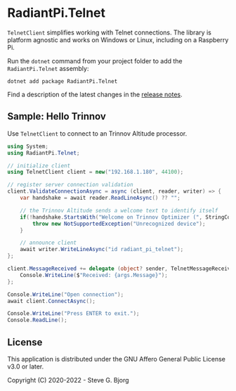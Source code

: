 # RadiantPi.Telnet

`TelnetClient` simplifies working with Telnet connections. The library is platform agnostic and works on Windows or Linux, including on a Raspberry Pi.

Run the `dotnet` command from your project folder to add the `RadiantPi.Telnet` assembly:
```
dotnet add package RadiantPi.Telnet
```

Find a description of the latest changes in the [release notes](ReleaseNotes.md).

## Sample: Hello Trinnov

Use `TelnetClient` to connect to an Trinnov Altitude processor.

```csharp
using System;
using RadiantPi.Telnet;

// initialize client
using TelnetClient client = new("192.168.1.180", 44100);

// register server connection validation
client.ValidateConnectionAsync = async (client, reader, writer) => {
    var handshake = await reader.ReadLineAsync() ?? "";

    // the Trinnov Altitude sends a welcome text to identify itself
    if(!handshake.StartsWith("Welcome on Trinnov Optimizer (", StringComparison.Ordinal)) {
        throw new NotSupportedException("Unrecognized device");
    }

    // announce client
    await writer.WriteLineAsync("id radiant_pi_telnet");
};

client.MessageReceived += delegate (object? sender, TelnetMessageReceivedEventArgs args) {
    Console.WriteLine($"Received: {args.Message}");
};

Console.WriteLine("Open connection");
await client.ConnectAsync();

Console.WriteLine("Press ENTER to exit.");
Console.ReadLine();
```

## License

This application is distributed under the GNU Affero General Public License v3.0 or later.

Copyright (C) 2020-2022 - Steve G. Bjorg